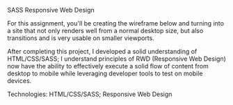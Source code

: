 SASS Responsive Web Design

For this assignment, you'll be creating the wireframe below and turning into a site that not only renders well from a normal desktop size, but also transitions and is very usable on smaller viewports.

After completing this project, I developed a solid understanding of HTML/CSS/SASS; I understand principles of RWD (Responsive Web Design) now have the ability to  effectively execute a solid flow of content from desktop to mobile while leveraging developer tools to test on mobile devices.

Technologies: HTML/CSS/SASS; Responsive Web Design

